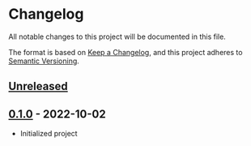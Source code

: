 # Changelog

All notable changes to this project will be documented in this file.

The format is based on [Keep a Changelog](https://keepachangelog.com/en/1.0.0/),
and this project adheres to [Semantic Versioning](https://semver.org/spec/v2.0.0.html).

## [Unreleased]

## [0.1.0] - 2022-10-02

- Initialized project

[Unreleased]: https://github.com/sonro/narrate/compare/v0.1.0...HEAD
[0.1.0]: https://github.com/sonro/narrate/releases/tag/v0.1.0
